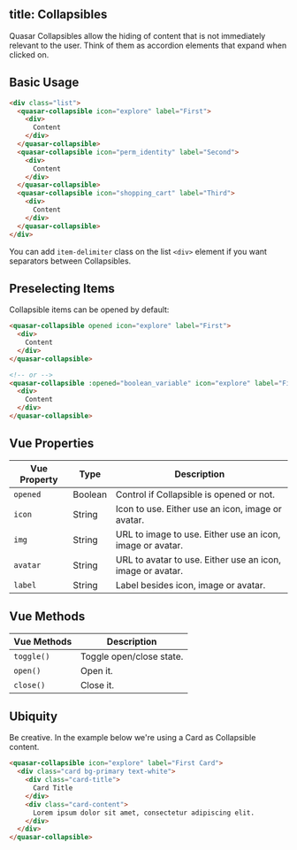title: Collapsibles
---
Quasar Collapsibles allow the hiding of content that is not immediately relevant to the user. Think of them as accordion elements that expand when clicked on.

<input type="hidden" data-fullpage-demo="web-components/collapsible">

## Basic Usage
``` html
<div class="list">
  <quasar-collapsible icon="explore" label="First">
    <div>
      Content
    </div>
  </quasar-collapsible>
  <quasar-collapsible icon="perm_identity" label="Second">
    <div>
      Content
    </div>
  </quasar-collapsible>
  <quasar-collapsible icon="shopping_cart" label="Third">
    <div>
      Content
    </div>
  </quasar-collapsible>
</div>
```

You can add `item-delimiter` class on the list `<div>` element if you want separators between Collapsibles.

## Preselecting Items
Collapsible items can be opened by default:

``` html
<quasar-collapsible opened icon="explore" label="First">
  <div>
    Content
  </div>
</quasar-collapsible>

<!-- or -->
<quasar-collapsible :opened="boolean_variable" icon="explore" label="First">
  <div>
    Content
  </div>
</quasar-collapsible>
```

## Vue Properties
| Vue Property | Type | Description |
| --- | --- | --- |
| `opened` | Boolean | Control if Collapsible is opened or not. |
| `icon` | String | Icon to use. Either use an icon, image or avatar. |
| `img` | String | URL to image to use. Either use an icon, image or avatar. |
| `avatar` | String | URL to avatar to use. Either use an icon, image or avatar. |
| `label` | String | Label besides icon, image or avatar. |

## Vue Methods
| Vue Methods | Description |
| --- | --- |
| `toggle()` | Toggle open/close state. |
| `open()` | Open it. |
| `close()` | Close it. |

## Ubiquity
Be creative. In the example below we're using a Card as Collapsible content.

``` html
<quasar-collapsible icon="explore" label="First Card">
  <div class="card bg-primary text-white">
    <div class="card-title">
      Card Title
    </div>
    <div class="card-content">
      Lorem ipsum dolor sit amet, consectetur adipiscing elit.
    </div>
  </div>
</quasar-collapsible>
```
